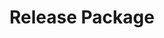 # Release Package
<script src="{{ STATIC_URL }}docson/widget.js" data-schema="{% url 'schema' release_name 'release-package-schema' %}"></script>
